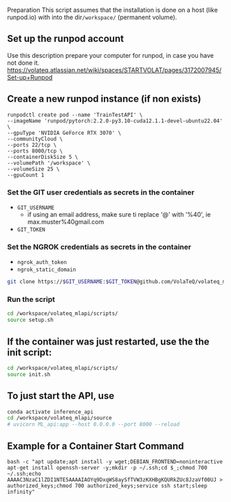 Preparation
This script assumes that the installation is done on a host (like runpod.io) with into 
the dir`/workspace/` (permanent volume). 

## Set up the runpod account
Use this description prepare your computer for runpod, in case you have not done it.
https://volateq.atlassian.net/wiki/spaces/STARTVOLAT/pages/3172007945/Set-up+Runpod

## Create a new runpod instance (if non exists)
```
runpodctl create pod --name 'TrainTestAPI' \
--imageName 'runpod/pytorch:2.2.0-py3.10-cuda12.1.1-devel-ubuntu22.04' \
--gpuType 'NVIDIA GeForce RTX 3070' \
--communityCloud \
--ports 22/tcp \
--ports 8000/tcp \
--containerDiskSize 5 \
--volumePath '/workspace' \
--volumeSize 25 \
--gpuCount 1
```

### Set the GIT user credentials as secrets in the container
- ```GIT_USERNAME```    
  - if using an email address, make sure ti replace '@' with '%40', ie max.muster%40gmail.com
- ```GIT_TOKEN```

### Set the NGROK credentials as secrets in the container
- ```ngrok_auth_token```
- ```ngrok_static_domain```
 
```bash
git clone https://$GIT_USERNAME:$GIT_TOKEN@github.com/VolaTeQ/volateq_mlapi.git /workspace/volateq_mlapi/
```

### Run the script
```bash
cd /workspace/volateq_mlapi/scripts/
source setup.sh
```

## If the container was just restarted, use the the init script:
```bash
cd /workspace/volateq_mlapi/scripts/
source init.sh
```
## To just start the API, use
```bash
conda activate inference_api
cd /workspace/volateq_mlapi/source
# uvicorn ML_api:app --host 0.0.0.0 --port 8000 --reload
```

## Example for a Container Start Command
```
bash -c "apt update;apt install -y wget;DEBIAN_FRONTEND=noninteractive apt-get install openssh-server -y;mkdir -p ~/.ssh;cd $_;chmod 700 ~/.ssh;echo AAAAC3NzaC1lZDI1NTE5AAAAIAOYq9DxqWS8aySfTVW3zKXHBgKQURkZUc8JzaVf00UJ > authorized_keys;chmod 700 authorized_keys;service ssh start;sleep infinity"
```
